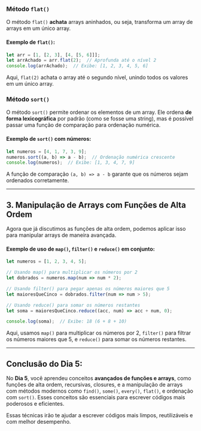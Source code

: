 ### Método `flat()`
O método `flat()` **achata** arrays aninhados, ou seja, transforma um array de arrays em um único array.

#### Exemplo de `flat()`:
```javascript
let arr = [1, [2, 3], [4, [5, 6]]];
let arrAchado = arr.flat(2);  // Aprofunda até o nível 2
console.log(arrAchado);  // Exibe: [1, 2, 3, 4, 5, 6]
```

Aqui, `flat(2)` achata o array até o segundo nível, unindo todos os valores em um único array.

### Método `sort()`
O método `sort()` permite ordenar os elementos de um array. Ele ordena **de forma lexicográfica** por padrão (como se fosse uma string), mas é possível passar uma função de comparação para ordenação numérica.

#### Exemplo de `sort()` com números:
```javascript
let numeros = [4, 1, 7, 3, 9];
numeros.sort((a, b) => a - b);  // Ordenação numérica crescente
console.log(numeros);  // Exibe: [1, 3, 4, 7, 9]
```

A função de comparação `(a, b) => a - b` garante que os números sejam ordenados corretamente.

---

## 3. Manipulação de Arrays com Funções de Alta Ordem

Agora que já discutimos as funções de alta ordem, podemos aplicar isso para manipular arrays de maneira avançada.

#### Exemplo de uso de `map()`, `filter()` e `reduce()` em conjunto:
```javascript
let numeros = [1, 2, 3, 4, 5];

// Usando map() para multiplicar os números por 2
let dobrados = numeros.map(num => num * 2);

// Usando filter() para pegar apenas os números maiores que 5
let maioresQueCinco = dobrados.filter(num => num > 5);

// Usando reduce() para somar os números restantes
let soma = maioresQueCinco.reduce((acc, num) => acc + num, 0);

console.log(soma);  // Exibe: 18 (6 + 8 + 10)
```

Aqui, usamos `map()` para multiplicar os números por 2, `filter()` para filtrar os números maiores que 5, e `reduce()` para somar os números restantes.

---

## Conclusão do Dia 5:
No **Dia 5**, você aprendeu conceitos **avançados de funções e arrays**, como funções de alta ordem, recursivas, closures, e a manipulação de arrays com métodos modernos como `find()`, `some()`, `every()`, `flat()`, e ordenação com `sort()`. Esses conceitos são essenciais para escrever códigos mais poderosos e eficientes.

Essas técnicas irão te ajudar a escrever códigos mais limpos, reutilizáveis e com melhor desempenho. 